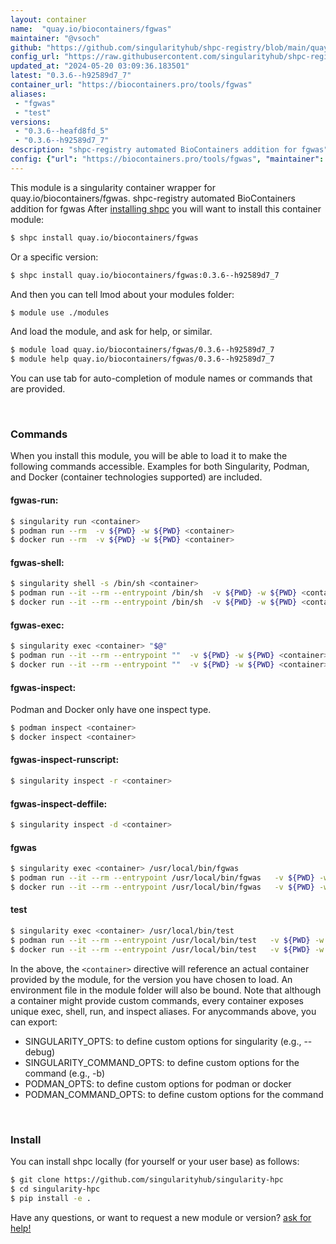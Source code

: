 ```yaml
---
layout: container
name:  "quay.io/biocontainers/fgwas"
maintainer: "@vsoch"
github: "https://github.com/singularityhub/shpc-registry/blob/main/quay.io/biocontainers/fgwas/container.yaml"
config_url: "https://raw.githubusercontent.com/singularityhub/shpc-registry/main/quay.io/biocontainers/fgwas/container.yaml"
updated_at: "2024-05-20 03:09:36.183501"
latest: "0.3.6--h92589d7_7"
container_url: "https://biocontainers.pro/tools/fgwas"
aliases:
 - "fgwas"
 - "test"
versions:
 - "0.3.6--heafd8fd_5"
 - "0.3.6--h92589d7_7"
description: "shpc-registry automated BioContainers addition for fgwas"
config: {"url": "https://biocontainers.pro/tools/fgwas", "maintainer": "@vsoch", "description": "shpc-registry automated BioContainers addition for fgwas", "latest": {"0.3.6--h92589d7_7": "sha256:cb83f12c245f25f5512ea53e10c8065f3c2e8facf2009e61f2250388aff79384"}, "tags": {"0.3.6--heafd8fd_5": "sha256:912312c92a31d147493dc1977ccd48d229a9acc493b347a5029d1fa7a41c28cb", "0.3.6--h92589d7_7": "sha256:cb83f12c245f25f5512ea53e10c8065f3c2e8facf2009e61f2250388aff79384"}, "docker": "quay.io/biocontainers/fgwas", "aliases": {"fgwas": "/usr/local/bin/fgwas", "test": "/usr/local/bin/test"}}
---
```


This module is a singularity container wrapper for quay.io/biocontainers/fgwas.
shpc-registry automated BioContainers addition for fgwas
After [installing shpc](#install) you will want to install this container module:


```bash
$ shpc install quay.io/biocontainers/fgwas
```

Or a specific version:

```bash
$ shpc install quay.io/biocontainers/fgwas:0.3.6--h92589d7_7
```

And then you can tell lmod about your modules folder:

```bash
$ module use ./modules
```

And load the module, and ask for help, or similar.

```bash
$ module load quay.io/biocontainers/fgwas/0.3.6--h92589d7_7
$ module help quay.io/biocontainers/fgwas/0.3.6--h92589d7_7
```

You can use tab for auto-completion of module names or commands that are provided.

<br>

### Commands

When you install this module, you will be able to load it to make the following commands accessible.
Examples for both Singularity, Podman, and Docker (container technologies supported) are included.

#### fgwas-run:

```bash
$ singularity run <container>
$ podman run --rm  -v ${PWD} -w ${PWD} <container>
$ docker run --rm  -v ${PWD} -w ${PWD} <container>
```

#### fgwas-shell:

```bash
$ singularity shell -s /bin/sh <container>
$ podman run --it --rm --entrypoint /bin/sh  -v ${PWD} -w ${PWD} <container>
$ docker run --it --rm --entrypoint /bin/sh  -v ${PWD} -w ${PWD} <container>
```

#### fgwas-exec:

```bash
$ singularity exec <container> "$@"
$ podman run --it --rm --entrypoint ""  -v ${PWD} -w ${PWD} <container> "$@"
$ docker run --it --rm --entrypoint ""  -v ${PWD} -w ${PWD} <container> "$@"
```

#### fgwas-inspect:

Podman and Docker only have one inspect type.

```bash
$ podman inspect <container>
$ docker inspect <container>
```

#### fgwas-inspect-runscript:

```bash
$ singularity inspect -r <container>
```

#### fgwas-inspect-deffile:

```bash
$ singularity inspect -d <container>
```


#### fgwas

```bash
$ singularity exec <container> /usr/local/bin/fgwas
$ podman run --it --rm --entrypoint /usr/local/bin/fgwas   -v ${PWD} -w ${PWD} <container> -c " $@"
$ docker run --it --rm --entrypoint /usr/local/bin/fgwas   -v ${PWD} -w ${PWD} <container> -c " $@"
```


#### test

```bash
$ singularity exec <container> /usr/local/bin/test
$ podman run --it --rm --entrypoint /usr/local/bin/test   -v ${PWD} -w ${PWD} <container> -c " $@"
$ docker run --it --rm --entrypoint /usr/local/bin/test   -v ${PWD} -w ${PWD} <container> -c " $@"
```



In the above, the `<container>` directive will reference an actual container provided
by the module, for the version you have chosen to load. An environment file in the
module folder will also be bound. Note that although a container
might provide custom commands, every container exposes unique exec, shell, run, and
inspect aliases. For anycommands above, you can export:

 - SINGULARITY_OPTS: to define custom options for singularity (e.g., --debug)
 - SINGULARITY_COMMAND_OPTS: to define custom options for the command (e.g., -b)
 - PODMAN_OPTS: to define custom options for podman or docker
 - PODMAN_COMMAND_OPTS: to define custom options for the command

<br>

### Install

You can install shpc locally (for yourself or your user base) as follows:

```bash
$ git clone https://github.com/singularityhub/singularity-hpc
$ cd singularity-hpc
$ pip install -e .
```

Have any questions, or want to request a new module or version? [ask for help!](https://github.com/singularityhub/singularity-hpc/issues)